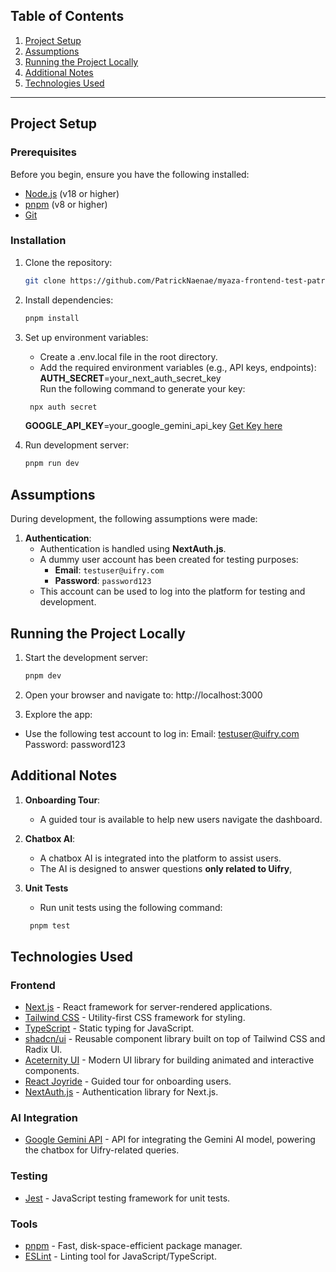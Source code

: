 ## Table of Contents

1. [Project Setup](#project-setup)
2. [Assumptions](#assumptions)
3. [Running the Project Locally](#running-the-project-locally)
4. [Additional Notes](#additional-notes)
5. [Technologies Used](#technologies-used)

---

## Project Setup

### Prerequisites

Before you begin, ensure you have the following installed:

- [Node.js](https://nodejs.org/) (v18 or higher)
- [pnpm](https://pnpm.io/) (v8 or higher)
- [Git](https://git-scm.com/)

### Installation

1. Clone the repository:

   ```bash
   git clone https://github.com/PatrickNaenae/myaza-frontend-test-patrick-naenae.git

   ```

2. Install dependencies:

   ```bash
   pnpm install

   ```

3. Set up environment variables:

   - Create a .env.local file in the root directory.
   - Add the required environment variables (e.g., API keys, endpoints):
     **AUTH_SECRET**=your_next_auth_secret_key  
     Run the following command to generate your key:

   ```bash
    npx auth secret

   ```

   **GOOGLE_API_KEY**=your_google_gemini_api_key [Get Key here](https://aistudio.google.com/apikey)

4. Run development server:

   ```bash
   pnpm run dev

   ```

## Assumptions

During development, the following assumptions were made:

1. **Authentication**:
   - Authentication is handled using **NextAuth.js**.
   - A dummy user account has been created for testing purposes:
     - **Email**: `testuser@uifry.com`
     - **Password**: `password123`
   - This account can be used to log into the platform for testing and development.

## Running the Project Locally

1. Start the development server:

   ```bash
   pnpm dev

   ```

2. Open your browser and navigate to:
   http://localhost:3000

3. Explore the app:

- Use the following test account to log in:
  Email: testuser@uifry.com
  Password: password123

## Additional Notes

1. **Onboarding Tour**:

   - A guided tour is available to help new users navigate the dashboard.

2. **Chatbox AI**:

   - A chatbox AI is integrated into the platform to assist users.
   - The AI is designed to answer questions **only related to Uifry**,

3. **Unit Tests**

   - Run unit tests using the following command:

   ```bash
    pnpm test

   ```

## Technologies Used

### Frontend

- [Next.js](https://nextjs.org/) - React framework for server-rendered applications.
- [Tailwind CSS](https://tailwindcss.com/) - Utility-first CSS framework for styling.
- [TypeScript](https://www.typescriptlang.org/) - Static typing for JavaScript.
- [shadcn/ui](https://ui.shadcn.com/) - Reusable component library built on top of Tailwind CSS and Radix UI.
- [Aceternity UI](https://aceternity.com/) - Modern UI library for building animated and interactive components.
- [React Joyride](https://github.com/gilbarbara/react-joyride) - Guided tour for onboarding users.
- [NextAuth.js](https://next-auth.js.org/) - Authentication library for Next.js.

### AI Integration

- [Google Gemini API](https://aistudio.google.com/prompts/new_chat) - API for integrating the Gemini AI model, powering the chatbox for Uifry-related queries.

### Testing

- [Jest](https://jestjs.io/docs/getting-started) - JavaScript testing framework for unit tests.

### Tools

- [pnpm](https://pnpm.io/) - Fast, disk-space-efficient package manager.
- [ESLint](https://eslint.org/) - Linting tool for JavaScript/TypeScript.
